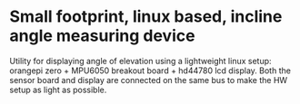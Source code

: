 # Small footprint, linux based, incline angle measuring device
Utility for displaying angle of elevation using a lightweight linux setup: orangepi zero + MPU6050 breakout board + hd44780 lcd display.
Both the sensor board and display are connected on the same bus to make the HW setup as light as possible.
